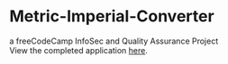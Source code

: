 # Metric-Imperial-Converter
a freeCodeCamp InfoSec and Quality Assurance Project</br>
View the completed application [here](https://ginger-guppy.glitch.me/).
